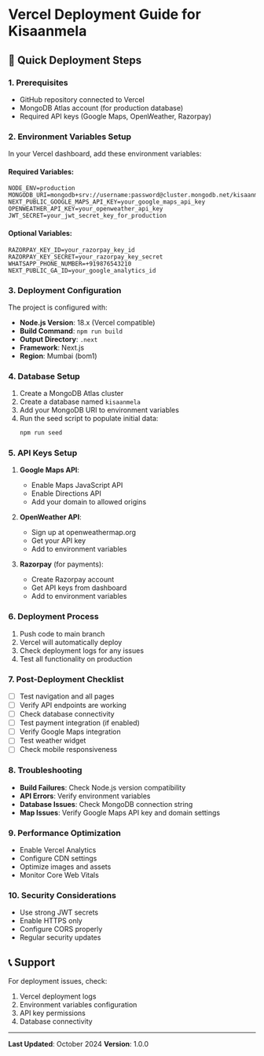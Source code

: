 # Vercel Deployment Guide for Kisaanmela

## 🚀 Quick Deployment Steps

### 1. Prerequisites
- GitHub repository connected to Vercel
- MongoDB Atlas account (for production database)
- Required API keys (Google Maps, OpenWeather, Razorpay)

### 2. Environment Variables Setup
In your Vercel dashboard, add these environment variables:

#### Required Variables:
```
NODE_ENV=production
MONGODB_URI=mongodb+srv://username:password@cluster.mongodb.net/kisaanmela
NEXT_PUBLIC_GOOGLE_MAPS_API_KEY=your_google_maps_api_key
OPENWEATHER_API_KEY=your_openweather_api_key
JWT_SECRET=your_jwt_secret_key_for_production
```

#### Optional Variables:
```
RAZORPAY_KEY_ID=your_razorpay_key_id
RAZORPAY_KEY_SECRET=your_razorpay_key_secret
WHATSAPP_PHONE_NUMBER=+919876543210
NEXT_PUBLIC_GA_ID=your_google_analytics_id
```

### 3. Deployment Configuration
The project is configured with:
- **Node.js Version**: 18.x (Vercel compatible)
- **Build Command**: `npm run build`
- **Output Directory**: `.next`
- **Framework**: Next.js
- **Region**: Mumbai (bom1)

### 4. Database Setup
1. Create a MongoDB Atlas cluster
2. Create a database named `kisaanmela`
3. Add your MongoDB URI to environment variables
4. Run the seed script to populate initial data:
   ```bash
   npm run seed
   ```

### 5. API Keys Setup
1. **Google Maps API**:
   - Enable Maps JavaScript API
   - Enable Directions API
   - Add your domain to allowed origins

2. **OpenWeather API**:
   - Sign up at openweathermap.org
   - Get your API key
   - Add to environment variables

3. **Razorpay** (for payments):
   - Create Razorpay account
   - Get API keys from dashboard
   - Add to environment variables

### 6. Deployment Process
1. Push code to main branch
2. Vercel will automatically deploy
3. Check deployment logs for any issues
4. Test all functionality on production

### 7. Post-Deployment Checklist
- [ ] Test navigation and all pages
- [ ] Verify API endpoints are working
- [ ] Check database connectivity
- [ ] Test payment integration (if enabled)
- [ ] Verify Google Maps integration
- [ ] Test weather widget
- [ ] Check mobile responsiveness

### 8. Troubleshooting
- **Build Failures**: Check Node.js version compatibility
- **API Errors**: Verify environment variables
- **Database Issues**: Check MongoDB connection string
- **Map Issues**: Verify Google Maps API key and domain settings

### 9. Performance Optimization
- Enable Vercel Analytics
- Configure CDN settings
- Optimize images and assets
- Monitor Core Web Vitals

### 10. Security Considerations
- Use strong JWT secrets
- Enable HTTPS only
- Configure CORS properly
- Regular security updates

## 📞 Support
For deployment issues, check:
1. Vercel deployment logs
2. Environment variables configuration
3. API key permissions
4. Database connectivity

---
**Last Updated**: October 2024
**Version**: 1.0.0
